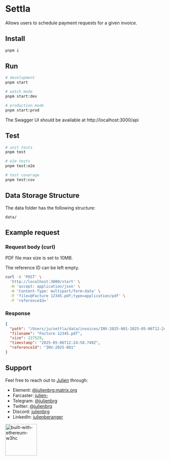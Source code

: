 # Settla

Allows users to schedule payment requests for a given invoice.

## Install

```bash
pnpm i
```

## Run

```bash
# development
pnpm start

# watch mode
pnpm start:dev

# production mode
pnpm start:prod
```

The Swagger UI should be available at http://localhost:3000/api

## Test

```bash
# unit tests
pnpm test

# e2e tests
pnpm test:e2e

# test coverage
pnpm test:cov
```

## Data Storage Structure

The data folder has the following structure:

```
data/
```

## Example request

### Request body (curl)

PDF file max size is set to 10MB.

The reference ID can be left empty. 

```bash
curl -X 'POST' \
  'http://localhost:3000/start' \
  -H 'accept: application/json' \
  -H 'Content-Type: multipart/form-data' \
  -F 'file=@Facture 12345.pdf;type=application/pdf' \
  -F 'referenceId='
```

### Response

```json 
{
  "path": "/Users/ju/settla/data/invoices/INV-2025-001-2025-05-06T12-24-50-747Z-f9a29999-7a8f-4020-a63a-5a9eddf53525.pdf",
  "filename": "Facture 12345.pdf",
  "size": 227529,
  "timestamp": "2025-05-06T12:24:50.749Z",
  "referenceId": "INV-2025-001"
}
```

## Support

Feel free to reach out to [Julien](https://github.com/julienbrg) through:

- Element: [@julienbrg:matrix.org](https://matrix.to/#/@julienbrg:matrix.org)
- Farcaster: [julien-](https://warpcast.com/julien-)
- Telegram: [@julienbrg](https://t.me/julienbrg)
- Twitter: [@julienbrg](https://twitter.com/julienbrg)
- Discord: [julienbrg](https://discordapp.com/users/julienbrg)
- LinkedIn: [julienberanger](https://www.linkedin.com/in/julienberanger/)

<img src="https://bafkreid5xwxz4bed67bxb2wjmwsec4uhlcjviwy7pkzwoyu5oesjd3sp64.ipfs.w3s.link" alt="built-with-ethereum-w3hc" width="100"/>